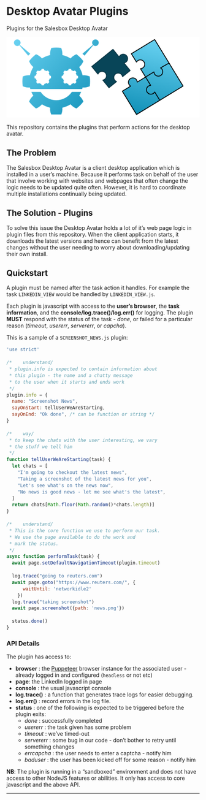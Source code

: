 # Desktop Avatar Plugins

Plugins for the Salesbox Desktop Avatar

![icon](./plugin.png)

This repository contains the plugins that perform actions for the desktop avatar.

## The Problem

The Salesbox Desktop Avatar is a client desktop application which is installed in a user’s machine. Because it performs task on behalf of the user that involve working with websites and webpages that often change the logic needs to be updated quite often. However, it is hard to coordinate multiple installations continually being updated.

## The Solution - Plugins

To solve this issue the Desktop Avatar holds a lot of it’s web page logic in plugin files from this repository. When the client application starts, it downloads the latest versions and hence can benefit from the latest changes without the user needing to worry about downloading/updating their own install.

## Quickstart

A plugin must be named after the task action it handles. For example the task `LINKEDIN_VIEW` would be handled by `LINKEDIN_VIEW.js`.

Each plugin is javascript with access to the **user’s browser**, the **task information**, and the **console/log.trace()/log.err()** for logging. The plugin **MUST** respond with the status of the task - _done_, or failed for a particular reason (_timeout_, _usererr_, _servererr_, or _capcha_).

This is a sample of a `SCREENSHOT_NEWS.js` plugin:

```js
'use strict'

/*    understand/
 * plugin.info is expected to contain information about
 * this plugin - the name and a chatty message
 * to the user when it starts and ends work
 */
plugin.info = {
  name: "Screenshot News",
  sayOnStart: tellUserWeAreStarting,
  sayOnEnd: "Ok done", /* can be function or string */
}

/*    way/
 * to keep the chats with the user interesting, we vary
 * the stuff we tell him
 */
function tellUserWeAreStarting(task) {
  let chats = [
    "I'm going to checkout the latest news",
    "Taking a screenshot of the latest news for you",
    "Let's see what's on the news now",
    "No news is good news - let me see what's the latest",
  ]
  return chats[Math.floor(Math.random()*chats.length)]
}

/*    understand/
 * This is the core function we use to perform our task.
 * We use the page available to do the work and
 * mark the status.
 */
async function performTask(task) {
  await page.setDefaultNavigationTimeout(plugin.timeout)

  log.trace("going to reuters.com")
  await page.goto("https://www.reuters.com/", {
      waitUntil: 'networkidle2'
    })
  log.trace("taking screenshot")
  await page.screenshot({path: 'news.png'})

  status.done()
}
```

### API Details

The plugin has access to:

* **browser** : the [Puppeteer](https://pptr.dev/) browser instance for the associated user - already logged in and configured (`headless` or not etc)
* **page**: the LinkedIn logged in page
* **console** : the usual javascript console
* **log.trace()** : a function that generates trace logs for easier debugging.
* **log.err()** : record errors in the log file.
* **status** : one of the following is expected to be triggered before the plugin exits:
  * _done_ : successfully completed
  * _usererr_ : the task given has some problem
  * _timeout_ : we’ve timed-out
  * _servererr_ : some bug in our code - don’t bother to retry until something changes
  * _errcapcha_ : the user needs to enter a captcha - notify him
  * _baduser_ : the user has been kicked off for some reason - notify him

**NB**: The plugin is running in a “sandboxed” environment and does not have access to other NodeJS features or abilities. It only has access to core javascript and the above API.

----

